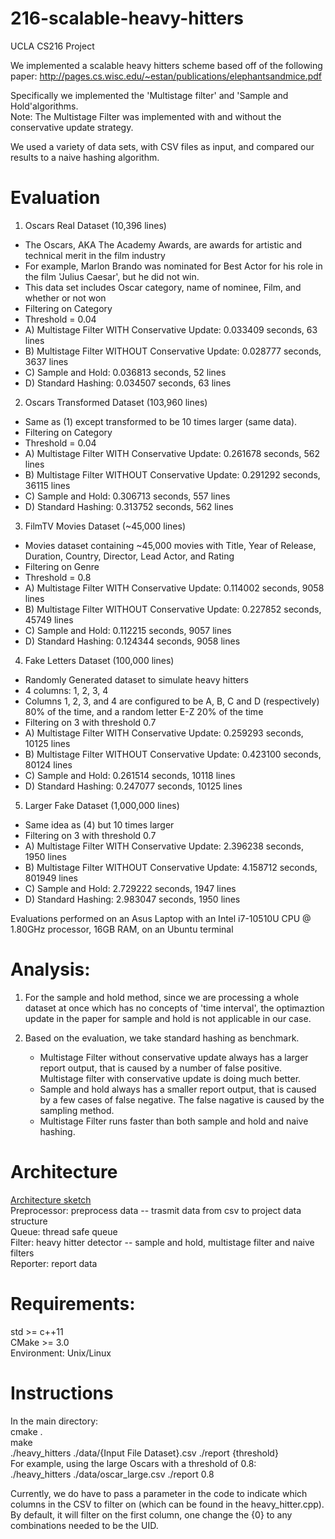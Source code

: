 # 216-scalable-heavy-hitters
UCLA CS216 Project

We implemented a scalable heavy hitters scheme based off of the following paper:
http://pages.cs.wisc.edu/~estan/publications/elephantsandmice.pdf

Specifically we implemented the 'Multistage filter' and 'Sample and Hold'algorithms.<br/>
  Note:  The Multistage Filter was implemented with and without the conservative update strategy.

We used a variety of data sets, with CSV files as input, and compared our results to a naive hashing algorithm.

# Evaluation

1) Oscars Real Dataset (10,396 lines)
  - The Oscars, AKA The Academy Awards, are awards for artistic and technical merit in the film industry
  - For example, Marlon Brando was nominated for Best Actor for his role in the film 'Julius Caesar', but he did not win.
  - This data set includes Oscar category, name of nominee, Film, and whether or not won
  - Filtering on Category
  - Threshold = 0.04
  - A) Multistage Filter WITH Conservative Update: 0.033409 seconds, 63 lines
  - B) Multistage Filter WITHOUT Conservative Update: 0.028777 seconds, 3637 lines
  - C) Sample and Hold: 0.036813 seconds, 52 lines
  - D) Standard Hashing: 0.034507 seconds, 63 lines
  
2) Oscars Transformed Dataset (103,960 lines)
  - Same as (1) except transformed to be 10 times larger (same data).
  - Filtering on Category
  - Threshold = 0.04
  - A) Multistage Filter WITH Conservative Update: 0.261678 seconds, 562 lines
  - B) Multistage Filter WITHOUT Conservative Update: 0.291292 seconds, 36115 lines
  - C) Sample and Hold: 0.306713 seconds, 557 lines
  - D) Standard Hashing: 0.313752 seconds, 562 lines

3) FilmTV Movies Dataset (~45,000 lines)
  - Movies dataset containing ~45,000 movies with Title, Year of Release, Duration, Country, Director, Lead Actor, and Rating
  - Filtering on Genre
  - Threshold = 0.8
  - A) Multistage Filter WITH Conservative Update: 0.114002 seconds, 9058 lines
  - B) Multistage Filter WITHOUT Conservative Update: 0.227852 seconds, 45749 lines
  - C) Sample and Hold: 0.112215 seconds, 9057 lines
  - D) Standard Hashing: 0.124344 seconds, 9058 lines

4) Fake Letters Dataset (100,000 lines)
  - Randomly Generated dataset to simulate heavy hitters
  - 4 columns: 1, 2, 3, 4
  - Columns 1, 2, 3, and 4 are configured to be A, B, C and D (respectively) 80% of the time, and a random letter E-Z 20% of the time
  - Filtering on 3 with threshold 0.7
  - A) Multistage Filter WITH Conservative Update: 0.259293 seconds, 10125 lines
  - B) Multistage Filter WITHOUT Conservative Update: 0.423100 seconds, 80124 lines
  - C) Sample and Hold: 0.261514 seconds, 10118 lines
  - D) Standard Hashing: 0.247077 seconds, 10125 lines

5) Larger Fake Dataset (1,000,000 lines)
  - Same idea as (4) but 10 times larger
  - Filtering on 3 with threshold 0.7
  - A) Multistage Filter WITH Conservative Update: 2.396238 seconds, 1950 lines
  - B) Multistage Filter WITHOUT Conservative Update: 4.158712 seconds, 801949 lines
  - C) Sample and Hold: 2.729222 seconds, 1947 lines
  - D) Standard Hashing: 2.983047 seconds, 1950 lines


Evaluations performed on an Asus Laptop with an Intel i7-10510U CPU @ 1.80GHz processor, 16GB RAM, on an Ubuntu terminal

# Analysis:

1) For the sample and hold method, since we are processing a whole dataset at once which has no concepts of 'time interval', the optimaztion update in the paper for sample and hold is not applicable in our case.

2) Based on the evaluation, we take standard hashing as benchmark.
    - Multistage Filter without conservative update always has a larger report output, that is caused by a number of false positive. Multistage filter with conservative update is doing much better.
    - Sample and hold always has a smaller report output, that is caused by a few cases of false negative. The false nagative is caused by the sampling method.
    - Multistage Filter runs faster than both sample and hold and naive hashing.

# Architecture
[Architecture sketch](./architecture.pdf)<br/>
Preprocessor: preprocess data -- trasmit data from csv to project data structure<br/>
Queue: thread safe queue<br/>
Filter: heavy hitter detector -- sample and hold, multistage filter and naive filters<br/>
Reporter: report data<br/>
    

# Requirements:
std >= c++11<br/>
CMake >= 3.0<br/>
Environment: Unix/Linux

# Instructions
In the main directory:<br/>
cmake .<br/>
make<br/>
./heavy_hitters ./data/{Input File Dataset}.csv ./report {threshold}<br/>
For example, using the large Oscars with a threshold of 0.8:<br/>
    ./heavy_hitters ./data/oscar_large.csv ./report 0.8<br/>

Currently, we do have to pass a parameter in the code to indicate which columns in the CSV to filter on (which can be found in the heavy_hitter.cpp).<br/> 
By default, it will filter on the first column, one change the {0} to any combinations needed to be the UID.
